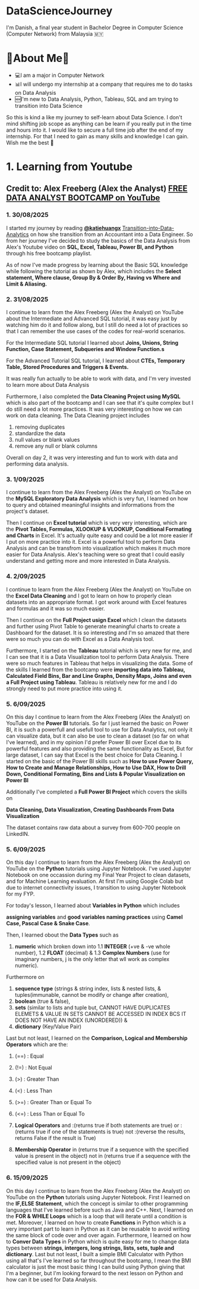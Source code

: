 # DataScienceJourney
I'm Danish, a final year student in Bachelor Degree in Computer Science (Computer Network) from Malaysia 🇲🇾 

# 🤖About Me🤖

* 💻I am a major in Computer Network
* 📊I will undergo my internship at a company that requires me to do tasks on Data Analysis
* 🆕I'm new to Data Analysis, Python, Tableau, SQL and am trying to transition into Data Science


So this is kind a like my journey to self-learn about Data Science. I don't mind shifting job scope as anything can be learn if you really put in the time and hours into it. I would like to secure a full time job after the end of my internship. For that I need to gain as many skills and knowledge I can gain. Wish me the best 💪


# 1. Learning from Youtube
## Credit to: Alex Freeberg (Alex the Analyst) [FREE DATA ANALYST BOOTCAMP on YouTube](https://www.youtube.com/playlist?list=PLUaB-1hjhk8FE_XZ87vPPSfHqb6OcM0cF) 

### 1. 30/08/2025
I started my journey by reading **[@katiehuangx](https://github.com/katiehuangx)** [Transition-into-Data-Analytics](https://github.com/katiehuangx/Transition-into-Data-Analytics) on how she transition from an Accountant into a Data Engineer. So from her journey I've decided to study the basics of the Data Analysis from Alex's Youtube video on **SQL, Excel, Tableau, Power BI, and Python** through his free bootcamp playlist.

As of now I've made progress by learning about the Basic SQL knowledge while following the tutorial as shown by Alex, which includes the **Select statement, Where clause, Group By & Order By, Having vs Where and Limit & Aliasing.**

### 2. 31/08/2025
I continue to learn from the Alex Freeberg (Alex the Analyst) on YouTube about the Intermediate and Advanced SQL tutorial, it was easy just by watching him do it and follow along, but I still do need a lot of practices so that I can remember the use cases of the codes for real-world scenarios. 

For the Intermediate SQL tutorial I learned about **Joins, Unions, String Function, Case Statement, Subqueries and Window Function.s**

For the Advanced Tutorial SQL tutorial, I learned about **CTEs, Temporary Table, Stored Procedures and Triggers & Events.**

It was really fun actually to be able to work with data, and I'm very invested to learn more about Data Analysis

Furthermore, I also completed the **Data Cleaning Project using MySQL** which is also part of the bootcamp and I can see that it's quite complex but I do still need a lot more practices. It was very interesting on how we can work on data cleaning. The Data Cleaning project includes 
1. removing duplicates
2. standardize the data
3. null values or blank values
4. remove any null or blank columns

Overall on day 2, it was very interesting and fun to work with data and performing data analysis.

### 3. 1/09/2025
I continue to learn from the Alex Freeberg (Alex the Analyst) on YouTube on the **MySQL Exploratory Data Analysis** which is very fun, I learned on how to query and obtained meaningful insights and informations from the project's dataset.

Then I continue on **Excel tutorial** which is very very interesting, which are the **Pivot Tables, Formulas, XLOOKUP & VLOOKUP, Conditional Formating and Charts** in Excel. It's actually quite easy and could be a lot more easier if I put on more practice into it. Excel is a powerful tool to perform Data Analysis and can be transfrom into visualization which makes it much more easier for Data Analysis. Alex's teaching were so great that I could easily understand and getting more and more interested in Data Analysis.

### 4. 2/09/2025
I continue to learn from the Alex Freeberg (Alex the Analyst) on YouTube on the **Excel Data Cleaning** and I got to learn on how to properly clean datasets into an appropriate format. I got work around with Excel features and formulas and it was so much easier.

Then I continue on the **Full Project usign Excel** which I clean the datasets and further using Pivot Table to generate meaningful charts to create a Dashboard for the dataset. It is so interesting and I'm so amazed that there were so much you can do with Excel as a Data Analysis tool.

Furthermore, I started on the **Tableau** tutorial which is very new for me, and I can see that it is a Data Visualization tool to perform Data Analysis. There were so much features in Tableau that helps in visualizing the data. Some of the skills I learned from the bootcamp were 
**importing data into Tableau, 
Calculated Field Bins, 
Bar and Line Graphs, 
Density Maps, 
Joins 
and even a Full Project using Tableau**. 
Tableau is relatively new for me and I do strongly need to put more practice into using it.

### 5. 6/09/2025
On this day I continue to learn from the Alex Freeberg (Alex the Analyst) on YouTube on the **Power BI** tutorials. So far I just learned the basic on Power BI, it is such a powerfull and usefull tool to use for Data Analytics, not only it can visualize data, but it can also be use to clean a dataset (so far on what I've learned), and in my opinion I'd prefer Power BI over Excel due to its powerful features and also providing the same functionality as Excel, But for large dataset, I can say that Excel is the best choice for Data Cleaning. I started on the basic of the Power BI skills such as
**How to use Power Query, 
How to Create and Manage Relationships, 
How to Use DAX, 
How to Drill Down, 
Conditional Formating, 
Bins and 
Lists & Popular Visualization on Power BI**

Additionally I've completed a **Full Power BI Project** which covers the skills on 

**Data Cleaning, 
Data Visualization,
Creating Dashboards From Data Visualization**

The dataset contains raw data about a survey from 600-700 people on LinkedIN.

### 5. 6/09/2025
On this day I continue to learn from the Alex Freeberg (Alex the Analyst) on YouTube on the **Python** tutorials using Jupyter Notebook. I've used Jupyter Notebook on one occassion during my Final Year Project to clean datasets, and for Machine Learning evaluation. At first I'm using Google Colab but due to internet connectivity issues, I transition to using Jupyter Notebook for my FYP. 

For today's lesson, I learned about **Variables in Python** which includes 

**assigning variables** and 
**good variables naming practices** using 
**Camel Case, Pascal Case & Snake Case**. 

Then, I learned obout the **Data Types** such as 

1. **numeric** which broken down into 
1.1 **INTEGER** (+ve & -ve whole number), 
1.2 **FLOAT** (decimal) & 
1.3 **Complex Numbers** (use for imaginary numbers, j is the only letter that wll work as complex numeric). 

Furthermore on 

1. **sequence type** (strings & string index, lists & nested lists, & tuples(immunable, cannot be modify or change after creation), 
2. **boolean** (true & false), 
3. **sets** (similar to lists and tuple but, CANNOT HAVE DUPLICATES ELEMETS & VALUE IN SETS CANNOT BE ACCESSED IN INDEX BCS IT DOES NOT HAVE AN INDEX (UNORDERED)) & 
4. **dictionary** (Key/Value Pair)

Last but not least, I learned on the **Comparison, Logical and Membership Operators** which are the:

 1. (==) : Equal
 2. (!=) : Not Equal
 3. (>)  : Greater Than
 4. (<)  : Less Than
 5. (>=) : Greater Than or Equal To
 6. (<=) : Less Than or Equal To

1. **Logical Operators**
 and :(returns true if both statements are true)
 or  :(returns true if one of the statements is true)
 not :(reverse the results, returns False if the result is True)

2. **Membership Operator**
in (returns true if a sequence with the specified value is present in the object)
not in (returns true if a sequence with the specified value is not present in the object)


### 6. 15/09/2025
On this day I continue to learn from the Alex Freeberg (Alex the Analyst) on YouTube on the **Python** tutorials using Jupyter Notebook. First I learned on the **IF,ELSE Statement**, which the concept is similar to other programming languages that I've learned before such as Java and C++. Next, I learned on the **FOR & WHILE Loops** which is a loop that will iterate until a condition is met. Moreover, I learned on how to create **Functions** in Python which is a very important part to learn in Python as it can be reusable to avoid writing the same block of code over and over again. Furthermore, I learned on how to **Conver Data Types** in Python which is quite easy for me to change data types between **strings, intergers, long strings, lists, sets, tuple and dictionary**. Last but not least, I built a simple BMI Calculator with Python using all that's I've learned so far throughout the bootcamp, I mean the BMI calculator is just the most basic thing I can build using Python giving that I'm a beginner, but I'm looking forward to the next lesson on Python and how can it be used for Data Analysis.
